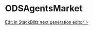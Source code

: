 # ODSAgentsMarket

[Edit in StackBlitz next generation editor ⚡️](https://stackblitz.com/~/github.com/rartzi/ODSAgentsMarket)